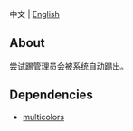 中文 | [English](./README_EN.md)

## About
尝试踢管理员会被系统自动踢出。

## Dependencies
- [multicolors](https://github.com/fdxx/l4d2_plugins/tree/main/multicolors) 
